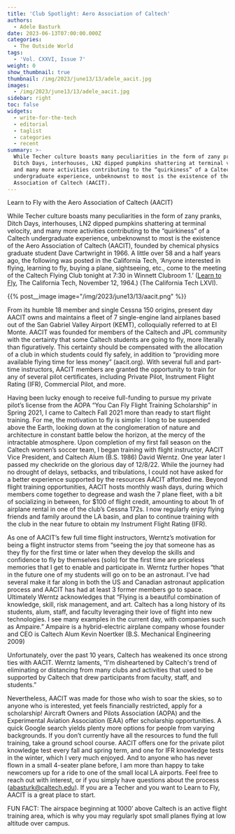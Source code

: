 ```yaml
---
title: 'Club Spotlight: Aero Association of Caltech'
authors:
  - Adele Basturk
date: 2023-06-13T07:00:00.000Z
categories:
  - The Outside World
tags:
  - 'Vol. CXXVI, Issue 7'
weight: 0
show_thumbnail: true
thumbnail: /img/2023/june13/13/adele_aacit.jpg
images:
  - /img/2023/june13/13/adele_aacit.jpg
sidebar: right
toc: false
widgets:
  - write-for-the-tech
  - editorial
  - taglist
  - categories
  - recent
summary: >-
  While Techer culture boasts many peculiarities in the form of zany pranks,
  Ditch Days, interhouses, LN2 dipped pumpkins shattering at terminal velocity,
  and many more activities contributing to the “quirkiness” of a Caltech
  undergraduate experience, unbeknownst to most is the existence of the Aero
  Association of Caltech (AACIT).
---
```


Learn to Fly with the Aero Association of Caltech (AACIT)

While Techer culture boasts many peculiarities in the form of zany pranks, Ditch Days, interhouses, LN2 dipped pumpkins shattering at terminal velocity, and many more activities contributing to the “quirkiness” of a Caltech undergraduate experience, unbeknownst to most is the existence of the Aero Association of Caltech (AACIT), founded by chemical physics graduate student Dave Cartwright in 1966. A little over 58 and a half years ago, the following was posted in the California Tech, ‘Anyone interested in flying, learning to fly, buying a plane, sightseeing, etc., come to the meeting of the Caltech Flying Club tonight at 7:30 in Winnett Clubroom 1.’ ([Learn to Fly](http://caltechcampuspubs.library.caltech.edu/639/1/1964_11_12_66_08.pdf), The California Tech, November 12, 1964.) (The California Tech LXVI). 

{{% post__image image="/img/2023/june13/13/aacit.png" %}}

From its humble 18 member and single Cessna 150 origins, present day AACIT owns and maintains a fleet of 7 single-engine land airplanes based out of the San Gabriel Valley Airport (KEMT), colloquially referred to at El Monte. AACIT was founded for members of the Caltech and JPL community with the certainty that some Caltech students are going to fly, more literally than figuratively. This certainty should be compensated with the allocation of a club in which students could fly safely, in addition to “providing more available flying time for less money” (aacit.org). With several full and part-time instructors, AACIT members are granted the opportunity to train for any of several pilot certificates, including Private Pilot, Instrument Flight Rating (IFR), Commercial Pilot, and more.

Having been lucky enough to receive full-funding to pursue my private pilot’s license from the AOPA “You Can Fly Flight Training Scholarship” in Spring 2021, I came to Caltech Fall 2021 more than ready to start flight training. For me, the motivation to fly is simple: I long to be suspended above the Earth, looking down at the conglomeration of nature and architecture in constant battle below the horizon, at the mercy of the intractable atmosphere. Upon completion of my first fall season on the Caltech women’s soccer team, I began training with flight instructor, AACIT Vice President, and Caltech Alum (B.S. 1986) David Werntz. One year later I passed my checkride on the glorious day of 12/8/22. While the journey had no drought of delays, setbacks, and tribulations, I could not have asked for a better experience supported by the resources AACIT afforded me. Beyond flight training opportunities, AACIT hosts monthly wash days, during which members come together to degrease and wash the 7 plane fleet, with a bit of socializing in between, for $100 of flight credit, amounting to about 1h of airplane rental in one of the club’s Cessna 172s. I now regularly enjoy flying friends and family around the LA basin, and plan to continue training with the club in the near future to obtain my Instrument Flight Rating (IFR).

As one of AACIT’s few full time flight instructors, Werntz’s motivation for being a flight instructor stems from “seeing the joy that someone has as they fly for the first time or later when they develop the skills and confidence to fly by themselves (solo) for the first time are priceless memories that I get to enable and participate in. Werntz further hopes “that in the future one of my students will go on to be an astronaut. I've had several make it far along in both the US and Canadian astronaut application process and AACIT has had at least 3 former members go to space. Ultimately Werntz acknowledges that “Flying is a beautiful combination of knowledge, skill, risk management, and art. Caltech has a long history of its students, alum, staff, and faculty leveraging their love of flight into new technologies. I see many examples in the current day, with companies such as Ampaire.” Ampaire is a hybrid-electric airplane company whose founder and CEO is Caltech Alum Kevin Noertker (B.S. Mechanical Engineering 2009)

Unfortunately, over the past 10 years, Caltech has weakened its once strong ties with AACIT. Werntz laments, “I'm disheartened by Caltech's trend of eliminating or distancing from many clubs and activities that used to be supported by Caltech that drew participants from faculty, staff, and students.” 

Nevertheless, AACIT was made for those who wish to soar the skies, so to anyone who is interested, yet feels financially restricted, apply for a scholarship! Aircraft Owners and Pilots Association (AOPA) and the Experimental Aviation Association (EAA) offer scholarship opportunities. A quick Google search yields plenty more options for people from varying backgrounds.  If you don’t currently have all the resources to fund the full training, take a ground school course. AACIT offers one for the private pilot knowledge test every fall and spring term, and one for IFR knowledge tests in the winter, which I very much enjoyed. And to anyone who has never flown in a small 4-seater plane before, I am more than happy to take newcomers up for a ride to one of the small local LA airports. Feel free to reach out with interest, or if you simply have questions about the process ([abasturk@caltech.edu](mailto:abasturk@caltech.edu)). If you are a Techer and you want to Learn to Fly, AACIT is a great place to start.

FUN FACT: The airspace beginning at 1000’ above Caltech is an active flight training area, which is why you may regularly spot small planes flying at low altitude over campus.
